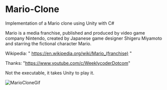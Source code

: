 # Mario-Clone
Implementation of a Mario clone using Unity with C# 

Mario is a media franchise, published and produced by video game company Nintendo, created by Japanese game designer Shigeru Miyamoto and starring the fictional character Mario.

Wikipedia: " https://en.wikipedia.org/wiki/Mario_(franchise) "

Thanks: "https://www.youtube.com/c/WeeklycoderDotcom"

Not the executable, it takes Unity to play it.

![MarioCloneGif](https://user-images.githubusercontent.com/74788707/128614880-7490ba9b-390b-40a7-ba2f-eb392e37dfe3.gif)
